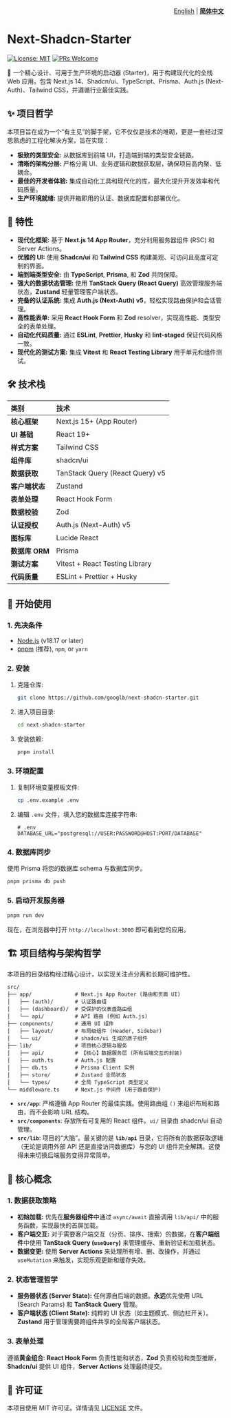 <div align="right">
  <a href="./README.md">English</a> | <strong><a href="./README.zh-CN.md">简体中文</a></strong>
</div>

# Next-Shadcn-Starter

[![License: MIT](https://img.shields.io/badge/License-MIT-blue.svg)](https://opensource.org/licenses/MIT)
[![PRs Welcome](https://img.shields.io/badge/PRs-welcome-brightgreen.svg)](https://github.com/googlb/next-shadcn-starter/pulls)

🚀 一个精心设计、可用于生产环境的启动器 (Starter)，用于构建现代化的全栈 Web 应用。包含 Next.js 14、Shadcn/ui、TypeScript、Prisma、Auth.js (Next-Auth)、Tailwind CSS，并遵循行业最佳实践。

## ✨ 项目哲学

本项目旨在成为一个“有主见”的脚手架，它不仅仅是技术的堆砌，更是一套经过深思熟虑的工程化解决方案，旨在实现：

- **极致的类型安全:** 从数据库到前端 UI，打造端到端的类型安全链路。
- **清晰的架构分层:** 严格分离 UI、业务逻辑和数据获取层，确保项目高内聚、低耦合。
- **最佳的开发者体验:** 集成自动化工具和现代化的库，最大化提升开发效率和代码质量。
- **生产环境就绪:** 提供开箱即用的认证、数据库配置和部署优化。

## 🚀 特性

- **现代化框架:** 基于 **Next.js 14 App Router**，充分利用服务器组件 (RSC) 和 Server Actions。
- **优雅的 UI:** 使用 **Shadcn/ui** 和 **Tailwind CSS** 构建美观、可访问且高度可定制的界面。
- **端到端类型安全:** 由 **TypeScript**, **Prisma**, 和 **Zod** 共同保障。
- **强大的数据状态管理:** 使用 **TanStack Query (React Query)** 高效管理服务端状态，**Zustand** 轻量管理客户端状态。
- **完备的认证系统:** 集成 **Auth.js (Next-Auth) v5**，轻松实现路由保护和会话管理。
- **高性能表单:** 采用 **React Hook Form** 和 **Zod** resolver，实现高性能、类型安全的表单处理。
- **自动化代码质量:** 通过 **ESLint**, **Prettier**, **Husky** 和 **lint-staged** 保证代码风格一致。
- **现代化的测试方案:** 集成 **Vitest** 和 **React Testing Library** 用于单元和组件测试。

## 🛠️ 技术栈

| 类别           | 技术                            |
| :------------- | :------------------------------ |
| **核心框架**   | Next.js 15+ (App Router)        |
| **UI 基础**    | React 19+                       |
| **样式方案**   | Tailwind CSS                    |
| **组件库**     | shadcn/ui                       |
| **数据获取**   | TanStack Query (React Query) v5 |
| **客户端状态** | Zustand                         |
| **表单处理**   | React Hook Form                 |
| **数据校验**   | Zod                             |
| **认证授权**   | Auth.js (Next-Auth) v5          |
| **图标库**     | Lucide React                    |
| **数据库 ORM** | Prisma                          |
| **测试方案**   | Vitest + React Testing Library  |
| **代码质量**   | ESLint + Prettier + Husky       |

## 🏁 开始使用

### 1. 先决条件

- [Node.js](https://nodejs.org/en/) (v18.17 or later)
- [pnpm](https://pnpm.io/installation) (推荐), `npm`, or `yarn`

### 2. 安装

1.  克隆仓库:
    ```bash
    git clone https://github.com/googlb/next-shadcn-starter.git
    ```
2.  进入项目目录:
    ```bash
    cd next-shadcn-starter
    ```
3.  安装依赖:
    ```bash
    pnpm install
    ```

### 3. 环境配置

1.  复制环境变量模板文件:
    ```bash
    cp .env.example .env
    ```
2.  编辑 `.env` 文件，填入您的数据库连接字符串:
    ```env
    # .env
    DATABASE_URL="postgresql://USER:PASSWORD@HOST:PORT/DATABASE"
    ```

### 4. 数据库同步

使用 Prisma 将您的数据库 schema 与数据库同步。

```bash
pnpm prisma db push
```

### 5. 启动开发服务器

```bash
pnpm run dev
```

现在，在浏览器中打开 `http://localhost:3000` 即可看到您的应用。

## 🏗️ 项目结构与架构哲学

本项目的目录结构经过精心设计，以实现关注点分离和长期可维护性。

```
src/
├── app/              # Next.js App Router (路由和页面 UI)
│   ├── (auth)/       # 认证路由组
│   ├── (dashboard)/  # 受保护的仪表盘路由组
│   └── api/          # API 路由 (例如 Auth.js)
├── components/       # 通用 UI 组件
│   ├── layout/       # 布局级组件 (Header, Sidebar)
│   └── ui/           # shadcn/ui 生成的原子组件
├── lib/              # 项目核心逻辑与服务
│   ├── api/          # 【核心】数据服务层 (所有后端交互的封装)
│   ├── auth.ts       # Auth.js 配置
│   ├── db.ts         # Prisma Client 实例
│   ├── store/        # Zustand 全局状态
│   └── types/        # 全局 TypeScript 类型定义
└── middleware.ts     # Next.js 中间件 (用于路由保护)
```

- **`src/app`**: 严格遵循 App Router 的最佳实践。使用路由组 `()` 来组织布局和路由，而不会影响 URL 结构。
- **`src/components`**: 存放所有可复用的 React 组件。`ui/` 目录由 shadcn/ui 自动管理。
- **`src/lib`**: 项目的“大脑”。最关键的是 **`lib/api`** 目录，它将所有的数据获取逻辑（无论是调用外部 API 还是直接访问数据库）与您的 UI 组件完全解耦。这使得未来切换后端服务变得异常简单。

## 🧠 核心概念

### 1. 数据获取策略

- **初始加载:** 优先在**服务器组件**中通过 `async/await` 直接调用 `lib/api/` 中的服务函数，实现最快的首屏加载。
- **客户端交互:** 对于需要客户端交互（分页、排序、搜索）的数据，在**客户端组件**中使用 **TanStack Query (`useQuery`)** 来管理缓存、重新验证和加载状态。
- **数据变更:** 使用 **Server Actions** 来处理所有增、删、改操作，并通过 `useMutation` 来触发，实现乐观更新和缓存失效。

### 2. 状态管理哲学

- **服务器状态 (Server State):** 任何源自后端的数据。**永远**优先使用 URL (Search Params) 和 **TanStack Query** 管理。
- **客户端状态 (Client State):** 纯粹的 UI 状态（如主题模式、侧边栏开关）。**Zustand** 用于管理需要跨组件共享的全局客户端状态。

### 3. 表单处理

遵循**黄金组合**: **React Hook Form** 负责性能和状态，**Zod** 负责校验和类型推断，**Shadcn/ui** 提供 UI 组件，**Server Actions** 处理最终提交。

## 📄 许可证

本项目使用 MIT 许可证。详情请见 [LICENSE](LICENSE) 文件。
